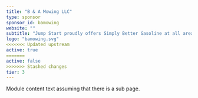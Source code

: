 ```yaml
---
title: "B & A Mowing LLC"
type: sponsor
sponsor_id: bamowing
website: ""
subtitle: "Jump Start proudly offers Simply Better Gasoline at all area locations."
logo: "bamowing.svg"
<<<<<<< Updated upstream
active: true
=======
active: false
>>>>>>> Stashed changes
tier: 3
---
```

Module content text assuming that there is a sub page.